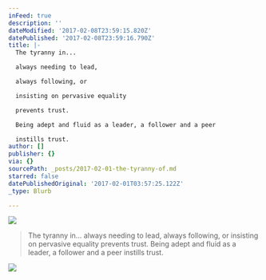 ```yaml
---
inFeed: true
description: ''
dateModified: '2017-02-08T23:59:15.820Z'
datePublished: '2017-02-08T23:59:16.790Z'
title: |-
  The tyranny in...

  always needing to lead,

  always following, or

  insisting on pervasive equality

  prevents trust.

  Being adept and fluid as a leader, a follower and a peer

  instills trust.
author: []
publisher: {}
via: {}
sourcePath: _posts/2017-02-01-the-tyranny-of.md
starred: false
datePublishedOriginal: '2017-02-01T03:57:25.122Z'
_type: Blurb

---
```

![](https://the-grid-user-content.s3-us-west-2.amazonaws.com/b0464aea-595e-40ea-90c9-0d80bbbdf770.jpg)

> The tyranny in...
> always needing to lead,
> always following, or
> insisting on pervasive equality
> prevents trust.
> Being adept and fluid as a leader, a follower and a peer
> instills trust.

![](https://the-grid-user-content.s3-us-west-2.amazonaws.com/708b971b-a695-4cd7-9a6a-76223c3f288c.jpg)